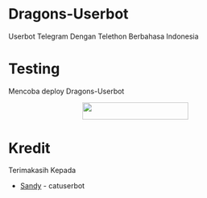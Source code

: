 # Dragons-Userbot

Userbot Telegram Dengan Telethon Berbahasa Indonesia
# Testing

Mencoba deploy Dragons-Userbot

<p align="center"><a href="https://heroku.com/deploy?template=https://github.com/ridho17-ind/Dragons-Userbot/tree/main"> <img src="https://img.shields.io/badge/Deploy%20Ke%20Heroku-black?style=flat&logo=heroku" width="210" height="34.45" /></a></p>

# Kredit 

Terimakasih Kepada

*   [Sandy](https://github.com/sandy1709) - catuserbot
